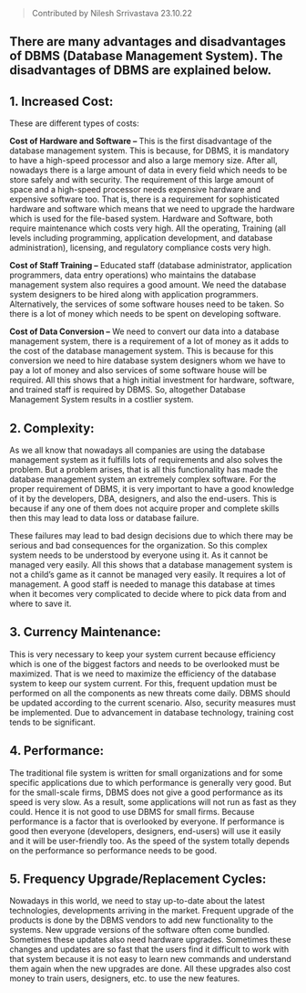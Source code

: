 >Contributed by Nilesh Srrivastava 23.10.22

## There are many advantages and disadvantages of DBMS (Database Management System). The disadvantages of DBMS are explained below. 

## 1. Increased Cost: 
These are different types of costs: 
 

**Cost of Hardware and Software –**
This is the first disadvantage of the database management system. This is because, for DBMS, it is mandatory to have a high-speed processor and also a large memory size. After all, nowadays there is a large amount of data in every field which needs to be store safely and with security. 
The requirement of this large amount of space and a high-speed processor needs expensive hardware and expensive software too. That is, there is a requirement for sophisticated hardware and software which means that we need to upgrade the hardware which is used for the file-based system. Hardware and Software, both require maintenance which costs very high. All the operating, Training (all levels including programming, application development, and database administration), licensing, and regulatory compliance costs very high. 

 

**Cost of Staff Training –**
Educated staff (database administrator, application programmers, data entry operations) who maintains the database management system also requires a good amount. We need the database system designers to be hired along with application programmers. Alternatively, the services of some software houses need to be taken. So there is a lot of money which needs to be spent on developing software. 
 

**Cost of Data Conversion –** 
We need to convert our data into a database management system, there is a requirement of a lot of money as it adds to the cost of the database management system. This is because for this conversion we need to hire database system designers whom we have to pay a lot of money and also services of some software house will be required. All this shows that a high initial investment for hardware, software, and trained staff is required by DBMS. So, altogether Database Management System results in a costlier system. 
 

## 2. Complexity: 
As we all know that nowadays all companies are using the database management system as it fulfills lots of requirements and also solves the problem. But a problem arises, that is all this functionality has made the database management system an extremely complex software. For the proper requirement of DBMS, it is very important to have a good knowledge of it by the developers, DBA, designers, and also the end-users. This is because if any one of them does not acquire proper and complete skills then this may lead to data loss or database failure. 

These failures may lead to bad design decisions due to which there may be serious and bad consequences for the organization. So this complex system needs to be understood by everyone using it. As it cannot be managed very easily. All this shows that a database management system is not a child’s game as it cannot be managed very easily. It requires a lot of management. A good staff is needed to manage this database at times when it becomes very complicated to decide where to pick data from and where to save it. 

## 3. Currency Maintenance: 
This is very necessary to keep your system current because efficiency which is one of the biggest factors and needs to be overlooked must be maximized. That is we need to maximize the efficiency of the database system to keep our system current. For this, frequent updation must be performed on all the components as new threats come daily. DBMS should be updated according to the current scenario. Also, security measures must be implemented. Due to advancement in database technology, training cost tends to be significant. 

## 4. Performance: 
The traditional file system is written for small organizations and for some specific applications due to which performance is generally very good. But for the small-scale firms, DBMS does not give a good performance as its speed is very slow. As a result, some applications will not run as fast as they could. Hence it is not good to use DBMS for small firms. Because performance is a factor that is overlooked by everyone. If performance is good then everyone (developers, designers, end-users) will use it easily and it will be user-friendly too. As the speed of the system totally depends on the performance so performance needs to be good. 

## 5. Frequency Upgrade/Replacement Cycles: 
Nowadays in this world, we need to stay up-to-date about the latest technologies, developments arriving in the market. Frequent upgrade of the products is done by the DBMS vendors to add new functionality to the systems. New upgrade versions of the software often come bundled. Sometimes these updates also need hardware upgrades. Sometimes these changes and updates are so fast that the users find it difficult to work with that system because it is not easy to learn new commands and understand them again when the new upgrades are done. All these upgrades also cost money to train users, designers, etc. to use the new features. 
